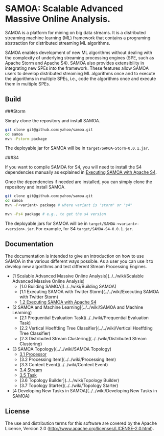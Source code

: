 <!--
  Copyright (c) 2013 Yahoo! Inc. All Rights Reserved.

  Licensed under the Apache License, Version 2.0 (the "License");
  you may not use this file except in compliance with the License.
  You may obtain a copy of the License at

    http://www.apache.org/licenses/LICENSE-2.0

  Unless required by applicable law or agreed to in writing, software
  distributed under the License is distributed on an "AS IS" BASIS,
  WITHOUT WARRANTIES OR CONDITIONS OF ANY KIND, either express or implied.
  See the License for the specific language governing permissions and
  limitations under the License. See accompanying LICENSE file.
-->
SAMOA: Scalable Advanced Massive Online Analysis.
=================
SAMOA is a platform for mining on big data streams.
It is a distributed streaming machine learning (ML) framework that contains a 
programing abstraction for distributed streaming ML algorithms.

SAMOA enables development of new ML algorithms without dealing with 
the complexity of underlying streaming processing engines (SPE, such 
as Apache Storm and Apache S4). SAMOA also provides extensibility in integrating
new SPEs into the framework. These features allow SAMOA users to develop 
distributed streaming ML algorithms once and to execute the algorithms 
in multiple SPEs, i.e., code the algorithms once and execute them in multiple SPEs.

## Build

###Storm

Simply clone the repository and install SAMOA.
```bash
git clone git@github.com:yahoo/samoa.git
cd samoa
mvn -Pstorm package
```

The deployable jar for SAMOA will be in `target/SAMOA-Storm-0.0.1.jar`.

###S4

If you want to compile SAMOA for S4, you will need to install the S4 dependencies
manually as explained in [Executing SAMOA with Apache S4](../../wiki/Executing-SAMOA-with-Apache-S4).

Once the dependencies if needed are installed, you can simply clone the repository and install SAMOA.

```bash
git clone git@github.com:yahoo/samoa.git
cd samoa
mvn -P<variant> package # where variant is "storm" or "s4"

mvn -Ps4 package # e.g., to get the s4 version
```

The deployable jars for SAMOA will be in `target/SAMOA-<variant>-<version>.jar`.
For example, for S4 `target/SAMOA-S4-0.0.1.jar`.

## Documentation

The documentation is intended to give an introduction on how to use SAMOA in the various different ways possible. 
As a user you can use it to develop new algorithms and test different Stream Processing Engines.

* [1 Scalable Advanced Massive Online Analysis](../../wiki/Scalable Advanced Massive Online Analysis)
    * [1.0 Building SAMOA](../../wiki/Building SAMOA)
    * [1.1 Executing SAMOA with Twitter Storm](../../wiki/Executing SAMOA with Twitter Storm)
    * [1.2 Executing SAMOA with Apache S4](../../wiki/Executing-SAMOA-with-Apache-S4)
* [2 SAMOA and Machine Learning](../../wiki/SAMOA and Machine Learning)
    * [2.1 Prequential Evaluation Task](../../wiki/Prequential Evaluation Task)
    * [2.2 Vertical Hoeffding Tree Classifier](../../wiki/Vertical Hoeffding Tree Classifier)
    * [2.3 Distributed Stream Clustering](../../wiki/Distributed Stream Clustering)
* [3 SAMOA Topology](../../wiki/SAMOA Topology)
    * [3.1 Processor](../../wiki/Processor)
    * [3.2 Processing Item](../../wiki/Processing Item)
    * [3.3 Content Event](../../wiki/Content Event)
    * [3.4 Stream](../../wiki/Stream)
    * [3.5 Task](../../wiki/Task)
    * [3.6 Topology Builder](../../wiki/Topology Builder)
    * [3.7 Topology Starter](../../wiki/Topology Starter)
* [4 Developing New Tasks in SAMOA](../../wiki/Developing New Tasks in SAMOA)


## License

The use and distribution terms for this software are covered by the
Apache License, Version 2.0 (http://www.apache.org/licenses/LICENSE-2.0.html).
